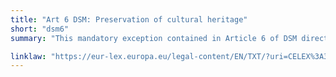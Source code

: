 ```yaml
---
title: "Art 6 DSM: Preservation of cultural heritage"
short: "dsm6"
summary: "This mandatory exception contained in Article 6 of DSM directive allows cultural heritage institutions to make copies of any works or other subject matter that are permanently in their collections for purposes the purpose of preservation"

linklaw: "https://eur-lex.europa.eu/legal-content/EN/TXT/?uri=CELEX%3A32019L0790#006"
---
```

